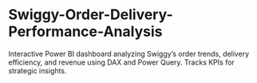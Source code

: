 # Swiggy-Order-Delivery-Performance-Analysis
Interactive Power BI dashboard analyzing Swiggy’s order trends, delivery efficiency, and revenue using DAX and Power Query. Tracks KPIs for strategic insights.
